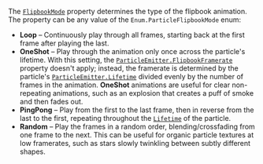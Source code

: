 The [`FlipbookMode`](https://create.roblox.com/docs/reference/engine/classes/ParticleEmitter#FlipbookMode) property determines
the type of the flipbook animation. The property can be any value of the
`Enum.ParticleFlipbookMode` enum:

- **Loop** – Continuously play through all frames, starting back at
the first frame after playing the last.
- **OneShot** – Play through the animation only once across the
particle's lifetime. With this setting, the
[`ParticleEmitter.FlipbookFramerate`](https://create.roblox.com/docs/reference/engine/classes/ParticleEmitter#FlipbookFramerate) property doesn't apply;
instead, the framerate is determined by the particle's
[`ParticleEmitter.Lifetime`](https://create.roblox.com/docs/reference/engine/classes/ParticleEmitter#Lifetime) divided evenly by the number of frames
in the animation. **OneShot** animations are useful for clear
non-repeating animations, such as an explosion that creates a puff of
smoke and then fades out.
- **PingPong** – Play from the first to the last frame, then in
reverse from the last to the first, repeating throughout the
[`Lifetime`](https://create.roblox.com/docs/reference/engine/classes/ParticleEmitter#Lifetime) of the particle.
- **Random** – Play the frames in a random order,
blending/crossfading from one frame to the next. This can be useful for
organic particle textures at low framerates, such as stars slowly
twinkling between subtly different shapes.